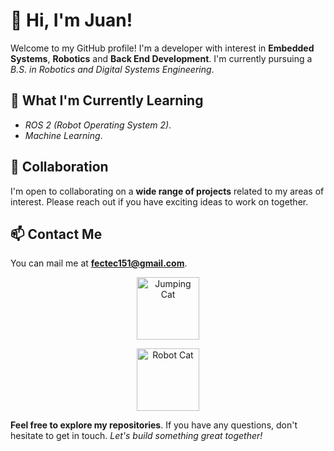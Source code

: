 # 👋 Hi, I'm Juan!

Welcome to my GitHub profile! I'm a developer with interest in **Embedded Systems**, **Robotics** and **Back End Development**. I'm currently pursuing a *B.S. in Robotics and Digital Systems Engineering*.

## 🌱 What I'm Currently Learning

- *ROS 2 (Robot Operating System 2)*.
- *Machine Learning*.

## 💞 Collaboration

I'm open to collaborating on a **wide range of projects** related to my areas of interest. Please reach out if you have exciting ideas to work on together.

## 📫 Contact Me

You can mail me at **fectec151@gmail.com**.

<p align="center">
  <img src="https://media.tenor.com/CnP64S7lszwAAAAi/meme-cat-cat-meme.gif" alt = "Jumping Cat" width = "100" height = "100"/>
</p>

<p align="center">
  <img src="https://github.com/fectec/fectec/assets/127822858/20e1216e-ff68-4748-9ef1-6ba718132a0c" alt = "Robot Cat" width = "100" height = "100"/>
</p>

**Feel free to explore my repositories**. If you have any questions, don't hesitate to get in touch. *Let's build something great together!*
